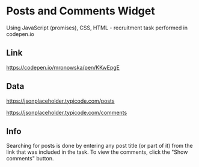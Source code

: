 # Posts and Comments Widget
Using JavaScript (promises), CSS, HTML - recruitment task performed in codepen.io



## Link
https://codepen.io/mronowska/pen/KKwEpgE

## Data
https://jsonplaceholder.typicode.com/posts

https://jsonplaceholder.typicode.com/comments

## Info

Searching for posts is done by entering any post title (or part of it) from the link that was included in the task.
To view the comments, click the "Show comments" button.
